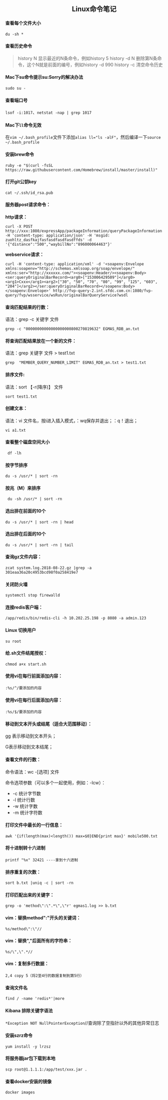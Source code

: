 ## &emsp;&emsp;&emsp;&emsp;&emsp;&emsp;&emsp;&emsp;&emsp;&emsp;Linux命令笔记


#### 查看每个文件大小

`du -sh *`

#### 查看历史命令

> history N 显示最近的N条命令，例如history 5
> history -d N 删除第N条命令，这个N就是前面的编号，例如history -d 990
> history -c 清空命令历史

#### Mac下su命令提示su:Sorry的解决办法

`sudo su -`

#### 查看端口号

`lsof -i:1017`、`netstat -nap | grep 1017`

#### Mac下`ll`命令无效

在`vim ~/.bash_profile`文件下添加`alias ll="ls -alF"`，然后编译一下`source ~/.bash_profile`

#### 安装brew命令

`ruby -e "$(curl -fsSL https://raw.githubusercontent.com/Homebrew/install/master/install)"`

#### 打开git公钥key

`cat ~/.ssh/id_rsa.pub`

#### 服务器post请求命令：

**http请求：**

```shell
curl -X POST http://xxx:1080/expressApp/packageInformation/queryPackageInformation -H 'content-type: application/json' -H 'msgid: zuohltz_dasfkajfasfasdfasdfasdffds' -d '{"distance":"500","waybillNo":"896000064463"}'
```

**webservice请求：**

```shell
curl -H 'content-type: application/xml' -d '<soapenv:Envelope xmlns:soapenv="http://schemas.xmlsoap.org/soap/envelope/" xmlns:ser="http://xxxxxx.com/"><soapenv:Header/><soapenv:Body><ser:queryOriginalBarRecord><arg0>["153006429509"]</arg0><arg1>Cxxx</arg1><arg2>["30", "50", "70", "80", "99", "125", "603", "204"]</arg2></ser:queryOriginalBarRecord></soapenv:Body></soapenv:Envelope>' http://fvp-query-2.int.sfdc.com.cn:1080/fvp-query/fvp/wsservice/wsRun/originalBarQueryService?wsdl
```



#### 查询匹配结果的行数：

语法：grep -c 关键字 文件

`grep -c "00000000000000000000800270819632" EGMAS_RDB_an.txt `

#### 将查询匹配结果放在一个新的文件：

语法：grep 关键字 文件 > test1.txt

`grep  "MEMBER_QUERY_NUMBER_LIMIT" EGMAS_RDB_an.txt > test1.txt`

#### 排序文件:

语法：sort 【-r(降序)】 文件

`sort test1.txt `

#### 创建文本：

语法：vi 文件名，按i进入插入模式，：wq保存并退出；：q！退出；

`vi a1.txt`

#### 查看整个磁盘空间大小

` df -lh`

#### 按字节排序

`du -s /usr/* | sort -rn`

#### 按兆（M）来排序

` du -sh /usr/* | sort -rn`

#### 选出排在前面的10个

`du -s /usr/* | sort -rn | head`

#### 选出排在后面的10个

`du -s /usr/* | sort -rn | tail`

#### 查询gz文件内容：

`zcat system.log.2018-08-22.gz |grep -a 301eaa36a20c4953bcd98f0a258419e7`

#### 关闭防火墙

`systemctl stop firewalld`

#### 连接redis客户端：

`/app/redis/bin/redis-cli -h 10.202.25.198 -p 8080 -a admin.123`

#### Linux 切换用户

`su root`

#### 给.sh文件结尾授权：

`chmod a+x start.sh`

#### 使用vi在每行前面添加内容：

`:%s/^/要添加的内容`

#### 使用vi在每行后面添加内容：

`:%s/$/要添加的内容`

#### 移动到文本开头或结尾（适合大范围移动）：

gg 表示移动到文本开头；

G表示移动到文本结尾；

#### 查看文件的行数：

命令语法：wc -[选项] 文件

命令选项参数（可以多个一起使用，例如：-lcw）：

- -c 统计字节数
- -l 统计行数
- -w 统计字数
- -m 统计字符数

#### 打印文件中最长的一行信息：

`awk '{if(length(max)<length()) max=$0}END{print max}' mobile500.txt`

#### 将十进制转十六进制

`printf "%x" 32421 ----拿到十六进制`

#### 排序重复的次数：

`sort b.txt |uniq -c | sort -rn`

#### 打印匹配出来的关键字：

`grep -o 'method\":\".*\",\"r' egmas1.log >> b.txt`

#### vim：替换method":"开头的关键词：

`%s/method\":\"//`

#### vim：替换","后面所有的字符串：

`%s/\",\".*//`

#### vim：复制多行数据：

`2,4 copy 5（将2至4行的数据复制到第5行）`

#### 查询文件名

`find / -name 'redis*'|more`

#### Kibana 排除关键字语法

`*Exception NOT NullPointerException`//查询除了空指针以外的其他异常日志

#### 安装szrz命令

`yum install -y lrzsz`

#### 将服务器jar包下载到本地

`scp root@1.1.1.1:/app/test/xxx.jar .`

#### 查看docker安装的镜像

`docker images`

